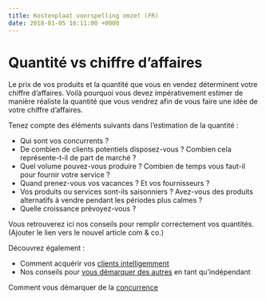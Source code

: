 ```yaml
---
title: Kostenplaat voorspelling omzet (FR)
date: 2018-01-05 16:11:00 +0000
---
```

# Quantité vs chiffre d’affaires

Le prix de vos produits et la quantité que vous en vendez déterminent votre chiffre d’affaires. Voilà pourquoi vous devez impérativement estimer de manière réaliste la quantité que vous vendrez afin de vous faire une idée de votre chiffre d’affaires.

Tenez compte des éléments suivants dans l’estimation de la quantité :

* Qui sont vos concurrents ?
* De combien de clients potentiels disposez-vous ? Combien cela représente-t-il de part de marché ?
* Quel volume pouvez-vous produire ? Combien de temps vous faut-il pour fournir votre service ?
* Quand prenez-vous vos vacances ? Et vos fournisseurs ?
* Vos produits ou services sont-ils saisonniers ? Avez-vous des produits alternatifs à vendre pendant les périodes plus calmes ?
* Quelle croissance prévoyez-vous ?

Vous retrouverez ici nos conseils pour remplir correctement vos quantités. (Ajouter le lien vers le nouvel article com & co.)

Découvrez également :

* Comment acquérir vos [clients intelligemment](http://www.xerius.be/blog/marketing-voor-starters-6-slimme-manieren-om-klanten-te-werven)
* Nos conseils pour [vous démarquer des autres](https://blog.xerius.be/debutant/personal-branding-comment-puis-je-me-demarquer) en tant qu’indépendant

Comment vous démarquer de la [concurrence](https://www.xerius.be/blog/omgaan-met-concurrentie)
